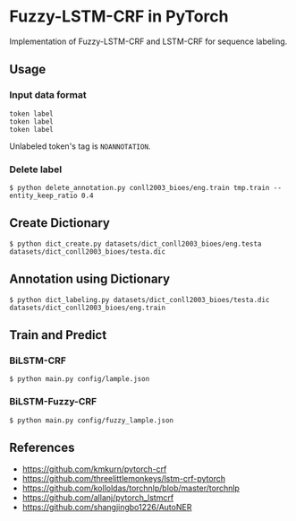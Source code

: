 # Fuzzy-LSTM-CRF in PyTorch

Implementation of Fuzzy-LSTM-CRF and LSTM-CRF for sequence labeling.

## Usage

### Input data format

```
token label
token label
token label
```

Unlabeled token's tag is `NOANNOTATION`.

### Delete label

```
$ python delete_annotation.py conll2003_bioes/eng.train tmp.train --entity_keep_ratio 0.4
```

## Create Dictionary

```
$ python dict_create.py datasets/dict_conll2003_bioes/eng.testa datasets/dict_conll2003_bioes/testa.dic
```

## Annotation using Dictionary

```
$ python dict_labeling.py datasets/dict_conll2003_bioes/testa.dic datasets/dict_conll2003_bioes/eng.train
```

## Train and Predict

### BiLSTM-CRF

```
$ python main.py config/lample.json
```

### BiLSTM-Fuzzy-CRF


```
$ python main.py config/fuzzy_lample.json
```

## References

- https://github.com/kmkurn/pytorch-crf
- https://github.com/threelittlemonkeys/lstm-crf-pytorch
- https://github.com/kolloldas/torchnlp/blob/master/torchnlp
- https://github.com/allanj/pytorch_lstmcrf
- https://github.com/shangjingbo1226/AutoNER

